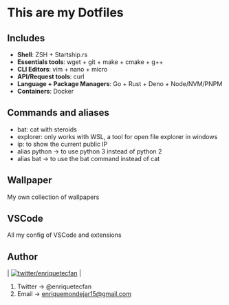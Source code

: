 # This are my Dotfiles


## Includes

- **Shell**: ZSH + Startship.rs
- **Essentials tools**: wget + git + make + cmake + g++
- **CLI Editors**: vim + nano + micro
- **API/Request tools**: curl
- **Language + Package Managers**: Go + Rust + Deno + Node/NVM/PNPM
- **Containers**: Docker

## Commands and aliases
- bat: cat with steroids
- explorer: only works with WSL, a tool for open file explorer in windows
- ip: to show the current public IP
- alias python -> to use python 3 instead of python 2
- alias bat -> to use the bat command instead of cat

## Wallpaper

My own collection of wallpapers 

## VSCode 

All my config of VSCode and extensions


## Author

| [![twitter/enriquetecfan](http://1.gravatar.com/avatar/d31ede569956380200b718ffe7ae90cf<)](http://twitter.com/enriquetecfan "Follow @enriquetecfan on Twitter") |

1. Twitter -> @enriquetecfan
2. Email -> enriquemondejar15@gmail.com

